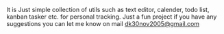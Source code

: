 It is Just simple collection of utils such as text editor, calender, todo list, kanban tasker etc. for personal tracking. Just a fun project if you have any suggestions you can let me know on mail dk30nov2005@gmail.com
